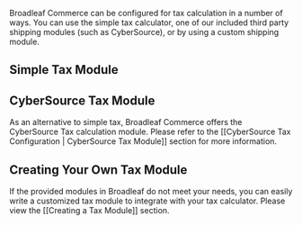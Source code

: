 Broadleaf Commerce can be configured for tax calculation in a number of ways. You can use the simple tax calculator, one of our included third party shipping modules (such as CyberSource), or by using a custom shipping module.

## Simple Tax Module

## CyberSource Tax Module

As an alternative to simple tax, Broadleaf Commerce offers the CyberSource Tax calculation module. Please refer to the [[CyberSource Tax Configuration | CyberSource Tax Module]] section for more information.

## Creating Your Own Tax Module

If the provided modules in Broadleaf do not meet your needs, you can easily write a customized tax module to integrate with your tax calculator. Please view the [[Creating a Tax Module]] section.

